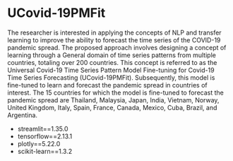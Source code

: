 # UCovid-19PMFit

The researcher is interested in applying the concepts of NLP and transfer learning to improve the ability to forecast the time series of the COVID-19 pandemic spread. The proposed approach involves designing a concept of learning through a General domain of time series patterns from multiple countries, totaling over 200 countries. This concept is referred to as the Universal Covid-19 Time Series Pattern Model Fine-tuning for Covid-19 Time Series Forecasting (UCovid-19PMFit). Subsequently, this model is fine-tuned to learn and forecast the pandemic spread in countries of interest. The 15 countries for which the model is fine-tuned to forecast the pandemic spread are Thailand, Malaysia, Japan, India, Vietnam, Norway, United Kingdom, Italy, Spain, France, Canada, Mexico, Cuba, Brazil, and Argentina.

- streamlit==1.35.0
- tensorflow==2.13.1
- plotly==5.22.0
- scikit-learn==1.3.2
